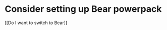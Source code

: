 # Consider setting up Bear powerpack
[[Do I want to switch to Bear]]

<!-- {BearID:4C1F2BFE-7F6E-4160-BB71-1D00C9C6CF96-2532-00000925058BEDED} -->

